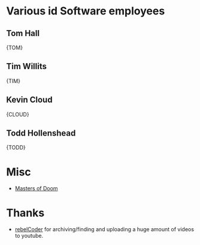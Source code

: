 # Various id Software employees

## Tom Hall
{TOM}

## Tim Willits
{TIM}

## Kevin Cloud
{CLOUD}

## Todd Hollenshead
{TODD}

# Misc
- [Masters of Doom](https://isbnsearch.org/isbn/0375505245)

# Thanks
- [rebelCoder](https://www.youtube.com/user/JurisL85/videos) for archiving/finding and uploading a huge amount of videos to youtube.